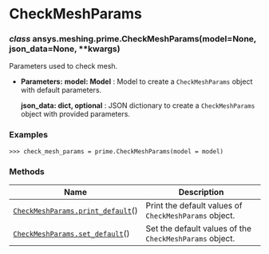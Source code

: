 # CheckMeshParams

<a id="ansys.meshing.prime.CheckMeshParams"></a>

### *class* ansys.meshing.prime.CheckMeshParams(model=None, json_data=None, \*\*kwargs)

Parameters used to check mesh.

* **Parameters:**
  **model: Model**
  : Model to create a `CheckMeshParams` object with default parameters.

  **json_data: dict, optional**
  : JSON dictionary to create a `CheckMeshParams` object with provided parameters.

### Examples

```pycon
>>> check_mesh_params = prime.CheckMeshParams(model = model)
```

<!-- !! processed by numpydoc !! -->

### Methods

| Name | Description |
|-----------------------------------------------------------------------------------------------------------------------------------------------|---------------------------------------------------------|
| [`CheckMeshParams.print_default`](ansys.meshing.prime.CheckMeshParams.print_default.md#ansys.meshing.prime.CheckMeshParams.print_default)()   | Print the default values of `CheckMeshParams` object.   |
| [`CheckMeshParams.set_default`](ansys.meshing.prime.CheckMeshParams.set_default.md#ansys.meshing.prime.CheckMeshParams.set_default)()         | Set the default values of the `CheckMeshParams` object. |
<!-- vale on -->